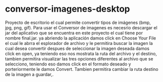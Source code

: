 # conversor-imagenes-desktop
Proyecto de escritorio el cual permite convertir tipos de imágenes (bmp, jpg, png, gif).
Para usar el Conversor de imagenes es necesrio descargar el jar del aplicativo que se encuentra en este proyecto el cual tiene por nombre  final.jar.
ya abriendo la aplicación damos click en  Choose Your File el cual le abrra el esplorador de archivo y le permitira buscar la imagen la cual desea convertir  despues de seleccionar la imagen deseada  damos click en  open, ya teniendo eso nos mostrata la ruta del archivo y el destino, tambien permitira visualizar las tres opciones diferentes al archivo que se selecciono, teniendo eso damos click en el formato deseado y porteriormente le damos Convert.  Tambien permitira cambiar la ruta destino de la imagen a guardar,.
